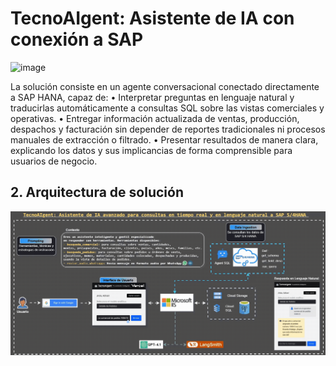 # TecnoAIgent: Asistente de IA con conexión a SAP
![image](https://cdn.midjourney.com/1f558f44-30e1-45b9-97e9-b5e94b1843cc/0_1.png)

La solución consiste en un agente conversacional conectado directamente a SAP HANA, capaz de:
•	Interpretar preguntas en lenguaje natural y traducirlas automáticamente a consultas SQL sobre las vistas comerciales y operativas.
•	Entregar información actualizada de ventas, producción, despachos y facturación sin depender de reportes tradicionales ni procesos manuales de extracción o filtrado.
•	Presentar resultados de manera clara, explicando los datos y sus implicancias de forma comprensible para usuarios de negocio.


## 2. Arquitectura de solución

![Arquitectura de Agente SQL SAP](Arquitectura_AgentSQL_SAP.gif)
